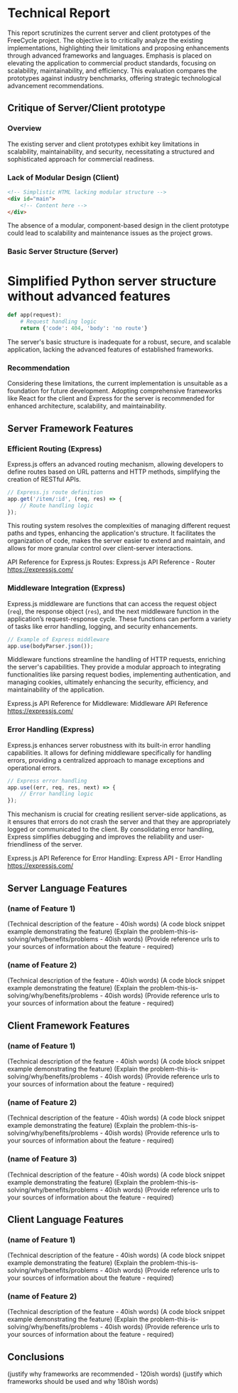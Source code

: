 Technical Report
================

This report scrutinizes the current server and client prototypes of the FreeCycle project. The objective is to critically analyze the existing implementations, highlighting their limitations and proposing enhancements through advanced frameworks and languages. Emphasis is placed on elevating the application to commercial product standards, focusing on scalability, maintainability, and efficiency. This evaluation compares the prototypes against industry benchmarks, offering strategic technological advancement recommendations.


Critique of Server/Client prototype
---------------------

### Overview
The existing server and client prototypes exhibit key limitations in scalability, maintainability, and security, necessitating a structured and sophisticated approach for commercial readiness.

### Lack of Modular Design (Client)
```html
<!-- Simplistic HTML lacking modular structure -->
<div id="main">
    <!-- Content here -->
</div>
```
The absence of a modular, component-based design in the client prototype could lead to scalability and maintenance issues as the project grows.

### Basic Server Structure (Server)

# Simplified Python server structure without advanced features
```python
def app(request):
    # Request handling logic
    return {'code': 404, 'body': 'no route'}
```
The server's basic structure is inadequate for a robust, secure, and scalable application, lacking the advanced features of established frameworks.

### Recommendation
Considering these limitations, the current implementation is unsuitable as a foundation for future development. Adopting comprehensive frameworks like 
React for the client and Express for the server is recommended for enhanced architecture, scalability, and maintainability.


Server Framework Features
-------------------------

### Efficient Routing (Express)

Express.js offers an advanced routing mechanism, allowing developers to define routes based on URL patterns and HTTP methods, simplifying the creation of RESTful APIs.

```javascript
// Express.js route definition
app.get('/item/:id', (req, res) => {
    // Route handling logic
});
```
This routing system resolves the complexities of managing different request paths and types, enhancing the application's structure. It facilitates the organization of code, makes the server easier to extend and maintain, and allows for more granular control over client-server interactions.

API Reference for Express.js Routes: Express.js API Reference - Router
https://expressjs.com/


### Middleware Integration (Express)

Express.js middleware are functions that can access the request object (`req`), the response object (`res`), and the next middleware function in the application’s request-response cycle. These functions can perform a variety of tasks like error handling, logging, and security enhancements.

```javascript
// Example of Express middleware
app.use(bodyParser.json());
```
Middleware functions streamline the handling of HTTP requests, enriching the server's capabilities. They provide a modular approach to integrating functionalities like parsing request bodies, implementing authentication, and managing cookies, ultimately enhancing the security, efficiency, and maintainability of the application.

Express.js API Reference for Middleware: Middleware API Reference
https://expressjs.com/


### Error Handling (Express)

Express.js enhances server robustness with its built-in error handling capabilities. It allows for defining middleware specifically for handling errors, providing a centralized approach to manage exceptions and operational errors.

```javascript
// Express error handling
app.use((err, req, res, next) => {
    // Error handling logic
});
```
This mechanism is crucial for creating resilient server-side applications, as it ensures that errors do not crash the server and that they are appropriately logged or communicated to the client. By consolidating error handling, Express simplifies debugging and improves the reliability and user-friendliness of the server.

Express.js API Reference for Error Handling: Express API - Error Handling
https://expressjs.com/

Server Language Features
-----------------------

### (name of Feature 1)

(Technical description of the feature - 40ish words)
(A code block snippet example demonstrating the feature)
(Explain the problem-this-is-solving/why/benefits/problems - 40ish words)
(Provide reference urls to your sources of information about the feature - required)


### (name of Feature 2)

(Technical description of the feature - 40ish words)
(A code block snippet example demonstrating the feature)
(Explain the problem-this-is-solving/why/benefits/problems - 40ish words)
(Provide reference urls to your sources of information about the feature - required)



Client Framework Features
-------------------------

### (name of Feature 1)

(Technical description of the feature - 40ish words)
(A code block snippet example demonstrating the feature)
(Explain the problem-this-is-solving/why/benefits/problems - 40ish words)
(Provide reference urls to your sources of information about the feature - required)


### (name of Feature 2)

(Technical description of the feature - 40ish words)
(A code block snippet example demonstrating the feature)
(Explain the problem-this-is-solving/why/benefits/problems - 40ish words)
(Provide reference urls to your sources of information about the feature - required)


### (name of Feature 3)

(Technical description of the feature - 40ish words)
(A code block snippet example demonstrating the feature)
(Explain the problem-this-is-solving/why/benefits/problems - 40ish words)
(Provide reference urls to your sources of information about the feature - required)


Client Language Features
------------------------

### (name of Feature 1)

(Technical description of the feature - 40ish words)
(A code block snippet example demonstrating the feature)
(Explain the problem-this-is-solving/why/benefits/problems - 40ish words)
(Provide reference urls to your sources of information about the feature - required)

### (name of Feature 2)

(Technical description of the feature - 40ish words)
(A code block snippet example demonstrating the feature)
(Explain the problem-this-is-solving/why/benefits/problems - 40ish words)
(Provide reference urls to your sources of information about the feature - required)



Conclusions
-----------

(justify why frameworks are recommended - 120ish words)
(justify which frameworks should be used and why 180ish words)
